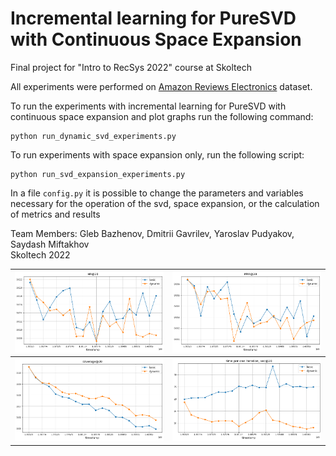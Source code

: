 # Incremental learning for PureSVD with Continuous Space Expansion

Final project for "Intro to RecSys 2022" course at Skoltech

All experiments were performed on [Amazon Reviews Electronics](http://snap.stanford.edu/data/amazon/productGraph/categoryFiles/reviews_Electronics_5.json.gz) dataset.

To run the experiments with incremental learning for PureSVD with continuous space expansion and plot graphs run the following command:
```
python run_dynamic_svd_experiments.py
```

To run experiments with space expansion only, run the following script:
```
python run_svd_expansion_experiments.py
```

In a file `config.py` it is possible to change the parameters and variables necessary for the operation of the svd, space expansion, or the calculation of metrics and results


Team Members: Gleb Bazhenov, Dmitrii Gavrilev, Yaroslav Pudyakov, Saydash Miftakhov\
Skoltech 2022


![HR@20](plot_imgs/hr20.png)         |  ![MRR@20](plot_imgs/mrr20.png)
:-------------------------:|:-------------------------:
![COV@20](plot_imgs/cov20.png)  |  ![Running Time](plot_imgs/time20.png)




